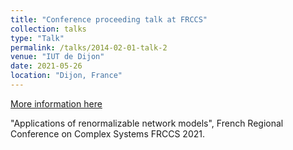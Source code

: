 ```yaml
---
title: "Conference proceeding talk at FRCCS"
collection: talks
type: "Talk"
permalink: /talks/2014-02-01-talk-2
venue: "IUT de Dijon"
date: 2021-05-26
location: "Dijon, France"
---
```


[More information here](https://iutdijon.u-bourgogne.fr/ccs-france/)

"Applications of renormalizable network models", French Regional Conference on Complex Systems FRCCS 2021.


